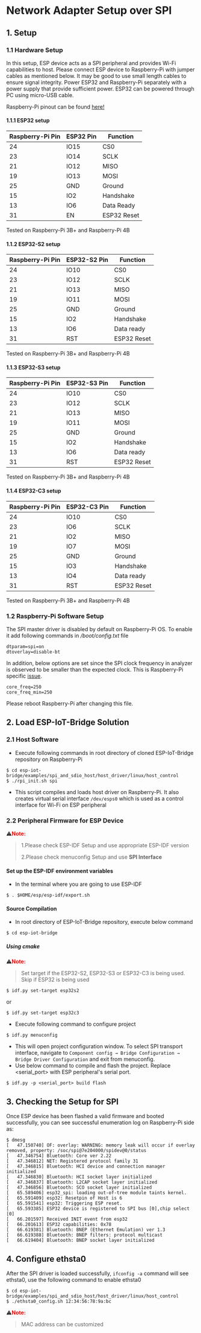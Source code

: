 # Network Adapter Setup over SPI

## 1. Setup

### 1.1 Hardware Setup

In this setup, ESP device acts as a SPI peripheral and provides Wi-Fi capabilities to host. Please connect ESP device to Raspberry-Pi with jumper cables as mentioned below. It may be good to use small length cables to ensure signal integrity. Power ESP32 and Raspberry-Pi separately with a power supply that provide sufficient power. ESP32 can be powered through PC using micro-USB cable.

Raspberry-Pi pinout can be found [here!](https://pinout.xyz/pinout/spi)

#### 1.1.1 ESP32 setup

| Raspberry-Pi Pin | ESP32 Pin | Function    |
| ---------------- | --------- | ----------- |
| 24               | IO15      | CS0         |
| 23               | IO14      | SCLK        |
| 21               | IO12      | MISO        |
| 19               | IO13      | MOSI        |
| 25               | GND       | Ground      |
| 15               | IO2       | Handshake   |
| 13               | IO6       | Data Ready  |
| 31               | EN        | ESP32 Reset |

Tested on Raspberry-Pi 3B+ and Raspberry-Pi 4B

#### 1.1.2 ESP32-S2 setup

| Raspberry-Pi Pin | ESP32-S2 Pin | Function    |
| ---------------- | ------------ | ----------- |
| 24               | IO10         | CS0         |
| 23               | IO12         | SCLK        |
| 21               | IO13         | MISO        |
| 19               | IO11         | MOSI        |
| 25               | GND          | Ground      |
| 15               | IO2          | Handshake   |
| 13               | IO6          | Data ready  |
| 31               | RST          | ESP32 Reset |

Tested on Raspberry-Pi 3B+ and Raspberry-Pi 4B

#### 1.1.3 ESP32-S3 setup

| Raspberry-Pi Pin | ESP32-S3 Pin | Function    |
| ---------------- | ------------ | ----------- |
| 24               | IO10         | CS0         |
| 23               | IO12         | SCLK        |
| 21               | IO13         | MISO        |
| 19               | IO11         | MOSI        |
| 25               | GND          | Ground      |
| 15               | IO2          | Handshake   |
| 13               | IO6          | Data ready  |
| 31               | RST          | ESP32 Reset |

Tested on Raspberry-Pi 3B+ and Raspberry-Pi 4B

#### 1.1.4 ESP32-C3 setup

| Raspberry-Pi Pin | ESP32-C3 Pin | Function    |
| ---------------- | ------------ | ----------- |
| 24               | IO10         | CS0         |
| 23               | IO6          | SCLK        |
| 21               | IO2          | MISO        |
| 19               | IO7          | MOSI        |
| 25               | GND          | Ground      |
| 15               | IO3          | Handshake   |
| 13               | IO4          | Data ready  |
| 31               | RST          | ESP32 Reset |

Tested on Raspberry-Pi 3B+ and Raspberry-Pi 4B

### 1.2 Raspberry-Pi Software Setup

The SPI master driver is disabled by default on Raspberry-Pi OS. To enable it add following commands in */boot/config.txt* file

```
dtparam=spi=on
dtoverlay=disable-bt
```

In addition, below options are set since the SPI clock frequency in analyzer is observed to be smaller than the expected clock. This is Raspberry-Pi specific [issue](https://github.com/raspberrypi/linux/issues/2286).

```
core_freq=250
core_freq_min=250
```

Please reboot Raspberry-Pi after changing this file.

## 2. Load ESP-IoT-Bridge Solution

### 2.1 Host Software

- Execute following commands in root directory of cloned ESP-IoT-Bridge repository on Raspberry-Pi

```
$ cd esp-iot-bridge/examples/spi_and_sdio_host/host_driver/linux/host_control
$ ./rpi_init.sh spi
```

- This script compiles and loads host driver on Raspberry-Pi. It also creates virtual serial interface `/dev/esps0` which is used as a control interface for Wi-Fi on ESP peripheral

### 2.2 Peripheral Firmware for ESP Device

⚠️<font color=red>**Note:** </font>

> 1.Please check ESP-IDF Setup and use appropriate ESP-IDF version
>
> 2.Please check menuconfig Setup and use **SPI Interface**

#### Set up the ESP-IDF environment variables

- In the terminal where you are going to use ESP-IDF

```
$ . $HOME/esp/esp-idf/export.sh
```

#### Source Compilation

- In root directory of ESP-IoT-Bridge repository, execute below command

```
$ cd esp-iot-bridge
```

##### Using cmake

⚠️<font color=red>**Note:** </font>

>Set target if the ESP32-S2, ESP32-S3 or ESP32-C3 is being used. Skip if ESP32 is being used

```
$ idf.py set-target esp32s2
```

or

```
$ idf.py set-target esp32c3
```

- Execute following command to configure project

```
$ idf.py menuconfig
```

- This will open project configuration window. To select SPI transport interface, navigate to `Component config → Bridge Configuration → Bridge Driver Configuration` and exit from menuconfig.
- Use below command to compile and flash the project. Replace <serial_port> with ESP peripheral's serial port.

```
$ idf.py -p <serial_port> build flash
```

## 3. Checking the Setup for SPI

Once ESP device has been flashed a valid firmware and booted successfully, you can see successful enumeration log on Raspberry-Pi side as:

```
$ dmesg
[   47.150740] OF: overlay: WARNING: memory leak will occur if overlay removed, property: /soc/spi@7e204000/spidev@0/status
[   47.346754] Bluetooth: Core ver 2.22
[   47.346812] NET: Registered protocol family 31
[   47.346815] Bluetooth: HCI device and connection manager initialized
[   47.346830] Bluetooth: HCI socket layer initialized
[   47.346837] Bluetooth: L2CAP socket layer initialized
[   47.346856] Bluetooth: SCO socket layer initialized
[   65.589406] esp32_spi: loading out-of-tree module taints kernel.
[   65.591409] esp32: Resetpin of Host is 6
[   65.591541] esp32: Triggering ESP reset.
[   65.593385] ESP32 device is registered to SPI bus [0],chip select [0]
[   66.201597] Received INIT event from esp32
[   66.201613] ESP32 capabilities: 0x78
[   66.619381] Bluetooth: BNEP (Ethernet Emulation) ver 1.3
[   66.619388] Bluetooth: BNEP filters: protocol multicast
[   66.619404] Bluetooth: BNEP socket layer initialized
```

## 4. Configure ethsta0

After the SPI driver is loaded successfully, `ifconfig -a` command will see ethsta0, use the following command to enable ethsta0

```
$ cd esp-iot-bridge/examples/spi_and_sdio_host/host_driver/linux/host_control
$ ./ethsta0_config.sh 12:34:56:78:9a:bc
```

⚠️<font color=red>**Note:** </font>

> MAC address can be customized
